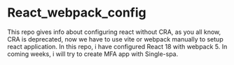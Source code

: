 # React_webpack_config
This repo gives info about configuring react without CRA, as you all know, CRA is deprecated, now we have to use vite or webpack manually to setup react application. In this repo, i have configured React 18 with webpack 5. In coming weeks,  i will try to create MFA app with Single-spa.
